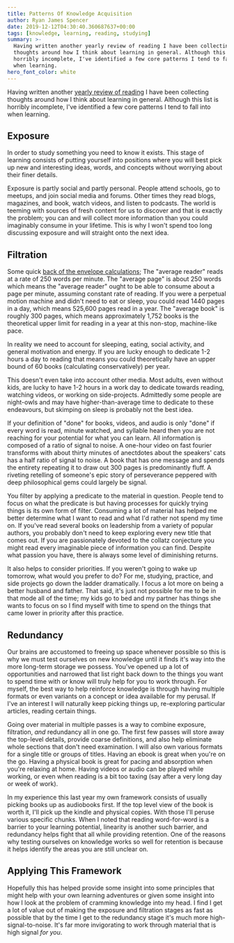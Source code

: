 ```yaml
---
title: Patterns Of Knowledge Acquisition
author: Ryan James Spencer
date: 2019-12-12T04:30:40.360687637+00:00
tags: [knowledge, learning, reading, studying]
summary: >-
  Having written another yearly review of reading I have been collecting
  thoughts around how I think about learning in general. Although this list is
  horribly incomplete, I've identified a few core patterns I tend to fall into
  when learning.
hero_font_color: white
---
```


Having written another [yearly review of
reading](https://www.justanotherdot.com/posts/reading-review-2019.html) I have
been collecting thoughts around how I think about learning in general. Although
this list is horribly incomplete, I've identified a few core patterns I
tend to fall into when learning.

## Exposure

In order to study something you need to know it exists. This stage of learning
consists of putting yourself into positions where you will best pick up new and
interesting ideas, words, and concepts without worrying about their finer
details.

Exposure is partly social and partly personal. People attend schools, go to
meetups, and join social media and forums. Other times they read blogs,
magazines, and book, watch videos, and listen to podcasts. The world is teeming
with sources of fresh content for us to discover and that is exactly the
problem; you can and will collect more information than you could imaginably
consume in your lifetime. This is why I won't spend too long discussing exposure
and will straight onto the next idea.

## Filtration

Some quick [back of the envelope
calculations](https://www.justanotherdot.com/posts/fools-gold-time-estimates.html);
The "average reader" reads at a rate of 250 words per minute. The "average page"
is about 250 words which means the "average reader" ought to be able to consume
about a page per minute, assuming constant rate of reading. If you were a
perpetual motion machine and didn't need to eat or sleep, you could read 1440
pages in a day, which means 525,600 pages read in a year. The "average book" is
roughly 300 pages, which means approximately 1,752 books is the theoretical
upper limit for reading in a year at this non-stop, machine-like pace.

In reality we need to account for sleeping, eating, social activity, and general
motivation and energy. If you are lucky enough to dedicate 1-2 hours a day to
reading that means you could theoretically have an upper bound of 60 books
(calculating conservatively) per year.

This doesn't even take into account other media. Most adults, even without kids,
are lucky to have 1-2 hours in a work day to dedicate towards reading, watching
videos, or working on side-projects. Admittedly some people are night-owls and
may have higher-than-average time to dedicate to these endeavours, but skimping
on sleep is probably not the best idea.

If your definition of "done" for books, videos, and audio is only "done" if
every word is read, minute watched, and syllable heard then you are not reaching
for your potential for what you can learn. All information is composed of a
ratio of signal to noise. A one-hour video on fast fourier transforms with about
thirty minutes of anectdotes about the speakers' cats has a half ratio of signal
to noise. A book that has one message and spends the entirety repeating it to
draw out 300 pages is predominantly fluff. A riveting retelling of someone's
epic story of perseverance peppered with deep philosophical gems could largely
be signal.

You filter by applying a predicate to the material in question. People tend to
focus on what the predicate is but having processes for quickly trying things is
its own form of filter. Consuming a lot of material has helped me better
determine what I want to read and what I'd rather not spend my time on. If
you've read several books on leadership from a variety of popular authors, you
probably don't need to keep exploring every new title that comes out. If you are
passionately devoted to the collatz conjecture you might read every imaginable
piece of information you can find. Despite what passion you have, there is
always some level of diminishing returns.

It also helps to consider priorities. If you weren't going to wake up tomorrow,
what would you prefer to do? For me, studying, practice, and side projects go
down the ladder dramatically. I focus a lot more on being a better husband and
father. That said, it's just not possible for me to be in that mode all of the
time; my kids go to bed and my partner has things she wants to focus on so I
find myself with time to spend on the things that came lower in priority after
this practice.

## Redundancy

Our brains are accustomed to freeing up space whenever possible so this is why
we must test ourselves on new knowledge until it finds it's way into
the more long-term storage we possess. You've opened up a lot of opportunities
and narrowed that list right back down to the things you want to spend time
with or know will truly help for you to work through. For myself, the best way
to help reinforce knowledge is through having multiple formats or even variants
on a concept or idea available for my perusal. If I've an interest I will
naturally keep picking things up, re-exploring particular articles, reading
certain things.

Going over material in multiple passes is a way to combine exposure, filtration,
_and_ redundancy all in one go. The first few passes will store away the
top-level details, provide coarse definitions, and also help eliminate whole
sections that don't need examination. I will also own various formats for a
single title or groups of titles. Having an ebook is great when you're on the
go. Having a physical book is great for pacing and absorption when you're
relaxing at home. Having videos or audio can be played while working, or even
when reading is a bit too taxing (say after a very long day or week of work).

In my experience this last year my own framework consists of usually picking
books up as audiobooks first. If the top level view of the book is worth it,
I'll pick up the kindle and physical copies. With those I'll peruse various
specific chunks. When I noted that reading word-for-word is a barrier to your
learning potential, linearity is another such barrier, and redundancy helps
fight that all while providing retention. One of the reasons why testing
ourselves on knowledge works so well for retention is because it helps identify
the areas you are still unclear on.

## Applying This Framework

Hopefully this has helped provide some insight into some principles that might
help with your own learning adventures or given some insight into how I look at
the problem of cramming knowledge into my head. I find I get a lot of value out
of making the exposure and filtration stages as fast as possible that by the
time I get to the redundancy stage it's much more high-signal-to-noise. It's far
more invigorating to work through material that is high signal _for you_.
